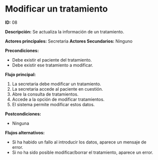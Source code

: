 # Modificar un tratamiento

**ID:** 08

**Descripción:** Se actualiza la información de un tratamiento.

**Actores principales:** Secretaria
**Actores Secundarios:** Ninguno

**Precondiciones:**
* Debe existir el paciente del tratamiento.
* Debe existir ese tratamiento a modificar.

**Flujo principal:**
1. La secretaria debe modificar un tratamiento.
2. La secretaria accede al paciente en cuestión.
3. Abre la consulta de tratamientos.
4. Accede a la opción de modificar tratamientos.
5. El sistema permite modificar estos datos.

**Postcondiciones:**

* Ninguna

**Flujos alternativos:**

* Si ha habido un fallo al introducir los datos, aparece un mensaje de error.
* Si no ha sido posible modificar/borrar el tratamiento, aparece un error.
